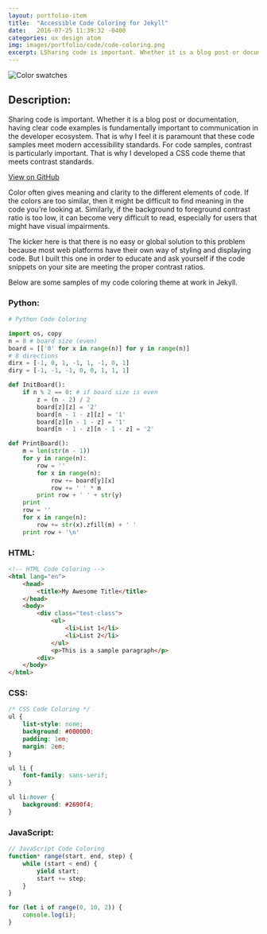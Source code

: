 ```yaml
---
layout: portfolio-item
title:  "Accessible Code Coloring for Jekyll"
date:   2016-07-25 11:39:32 -0400
categories: ux design atom
img: images/portfolio/code/code-coloring.png
excerpt: LSharing code is important. Whether it is a blog post or documentation, having clear code examples is fundamentally important to communication in the developer ecosystem.  That is why I feel it is paramount that these code samples meet modern accessibility standards.  For code samples, contrast is particularly important.  That is why I developed a CSS code theme that meets contrast standards.
---
```


![Color swatches]( {{site.baseurl}}/images/portfolio/code/code-coloring.png )

## Description:

Sharing code is important. Whether it is a blog post or documentation, having clear code examples is fundamentally important to communication in the developer ecosystem.  That is why I feel it is paramount that these code samples meet modern accessibility standards.  For code samples, contrast is particularly important.  That is why I developed a CSS code theme that meets contrast standards.

<a href="https://github.com/johnfrenchxyz/accessiblecode" class="portfolio-button">View on GitHub</a>

Color often gives meaning and clarity to the different elements of code.  If the colors are too similar, then it might be difficult to find meaning in the code you’re looking at.  Similarly, if the background to foreground contrast ratio is too low, it can become very difficult to read, especially for users that might have visual impairments.

The kicker here is that there is no easy or global solution to this problem because most web platforms have their own way of styling and displaying code.  But I built this one in order to educate and ask yourself if the code snippets on your site are meeting the proper contrast ratios.

Below are some samples of my code coloring theme at work in Jekyll.

### Python:

```python
# Python Code Coloring

import os, copy
n = 8 # board size (even)
board = [['0' for x in range(n)] for y in range(n)]
# 8 directions
dirx = [-1, 0, 1, -1, 1, -1, 0, 1]
diry = [-1, -1, -1, 0, 0, 1, 1, 1]

def InitBoard():
    if n % 2 == 0: # if board size is even
        z = (n - 2) / 2
        board[z][z] = '2'
        board[n - 1 - z][z] = '1'        
        board[z][n - 1 - z] = '1'
        board[n - 1 - z][n - 1 - z] = '2'

def PrintBoard():
    m = len(str(n - 1))
    for y in range(n):
        row = ''
        for x in range(n):
            row += board[y][x]
            row += ' ' * m
        print row + ' ' + str(y)
    print
    row = ''
    for x in range(n):
        row += str(x).zfill(m) + ' '
    print row + '\n'
```

### HTML:

```html
<!-- HTML Code Coloring -->
<html lang="en">
    <head>
        <title>My Awesome Title</title>
    </head>
    <body>
        <div class="test-class">
            <ul>
                <li>List 1</li>
                <li>List 2</li>
            </ul>
            <p>This is a sample paragraph</p>
        <div>
    </body>
</html>
```

### CSS:

```css
/* CSS Code Coloring */
ul {
    list-style: none;
    background: #000000;
    padding: 1em;
    margin: 2em;
}

ul li {
    font-family: sans-serif;
}

ul li:hover {
    background: #2690f4;
}

```

### JavaScript:

```javascript
// JavaScript Code Coloring
function* range(start, end, step) {
	while (start < end) {
		yield start;
		start += step;
	}
}

for (let i of range(0, 10, 2)) {
	console.log(i);
}
```
